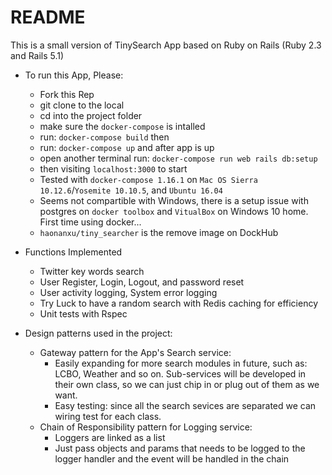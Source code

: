 # README

This is a small version of TinySearch App based on Ruby on Rails (Ruby 2.3 and Rails 5.1)

* To run this App, Please:
  - Fork this Rep
  - git clone to the local
  - cd into the project folder
  - make sure the `docker-compose` is intalled
  - run: `docker-compose build` then
  - run: `docker-compose up` and after app is up
  - open another terminal run: `docker-compose run web rails db:setup`
  - then visiting `localhost:3000` to start
  - Tested with `docker-compose 1.16.1` on `Mac OS Sierra 10.12.6`/`Yosemite 10.10.5`, and `Ubuntu 16.04`
  - Seems not compartible with Windows, there is a setup issue with postgres on `docker toolbox` and `VitualBox` on Windows 10 home. First time using docker...
  - `haonanxu/tiny_searcher` is the remove image on DockHub

* Functions Implemented
  - Twitter key words search
  - User Register, Login, Logout, and password reset
  - User activity logging, System error logging
  - Try Luck to have a random search with Redis caching for efficiency
  - Unit tests with Rspec

* Design patterns used in the project:
  - Gateway pattern for the App's Search service:
    - Easily expanding for more search modules in future, such as: LCBO, Weather and so on. Sub-services will be developed in       their own class, so we can just chip in or plug out of them as we want.
    - Easy testing: since all the search sevices are separated we can wiring test for each class.
  - Chain of Responsibility pattern for Logging service:
    - Loggers are linked as a list
    - Just pass objects and params that needs to be logged to the logger handler and the event will be handled in the chain

